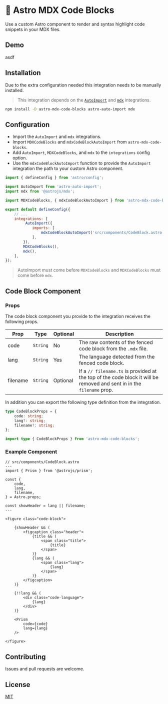 # 🚀 Astro MDX Code Blocks

Use a custom Astro component to render and syntax highlight code snippets in your MDX files.

## Demo

asdf

## Installation

Due to the extra configuration needed this integration needs to be manually installed.

> This integration depends on the [`AutoImport`](https://github.com/delucis/astro-auto-import) and [`mdx`](https://docs.astro.build/en/guides/integrations-guide/mdx/) integrations.

```bash
npm install -D astro-mdx-code-blocks astro-auto-import mdx
```

## Configuration

* Import the `AutoImport` and `mdx` integrations.
* Import `MDXCodeBlocks` and `mdxCodeBlockAutoImport` from `astro-mdx-code-blocks`.
* Add `AutoImport`, `MDXCodeBlocks`, and `mdx` to the `integrations` config option.
* Use the `mdxCodeBlockAutoImport` function to provide the `AutoImport` integration the path to your custom Astro component.

```js
import { defineConfig } from 'astro/config';

import AutoImport from 'astro-auto-import';
import mdx from '@astrojs/mdx';

import MDXCodeBlocks, { mdxCodeBlockAutoImport } from 'astro-mdx-code-blocks';

export default defineConfig({
    // ...
    integrations: [
         AutoImport({
            imports: [
                mdxCodeBlockAutoImport('src/components/CodeBlock.astro')
            ],
        }),
        MDXCodeBlocks(),
        mdx(),
    ],
});
```

> AutoImport must come before `MDXCodeBlocks` and `MDXCodeBlocks` must come before `mdx`.

## Code Block Component

### Props

The code block component you provide to the integration receives the following props.

| Prop | Type | Optional | Description |
| ---- | ---- | -------- | ------------|
| code | `String` | No | The raw contents of the fenced code block from the `.mdx` file.
| lang | `String` | Yes | The language detected from the fenced code block. |
| filename | `String` | Optional | If a `// filename.ts` is provided at the top of the code block it will be removed and sent in in the `filename` prop. |

In addition you can export the following type definition from the integration.

```ts
type CodeBlockProps = {
    code: string;
    lang?: string;
    filename?: string;
};
```

```ts
import type { CodeBlockProps } from 'astro-mdx-code-blocks';
```


### Example Component

```astro
// src/components/CodeBlock.astro
---
import { Prism } from '@astrojs/prism';

const {
    code,
    lang,
    filename,
} = Astro.props;

const showHeader = lang || filename;
---

<figure class="code-block">

    {showHeader && (
        <figcaption class="header">
            {title && (
                <span class="title">
                    {title}
                </span>
            )}
            {lang && (
                <span class="lang">
                    {lang}
                </span>
            )}
        </figcaption>
    )}

    {!!lang && (
        <div class="code-language">
            {lang}
        </div>
    )}

    <Prism
        code={code}
        lang={lang}
    />

</figure>
```

## Contributing

Issues and pull requests are welcome.

## License

[MIT](LICENSE)
